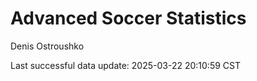 # Advanced Soccer Statistics
Denis Ostroushko

<!-- gfm -->

Last successful data update: 2025-03-22 20:10:59 CST
